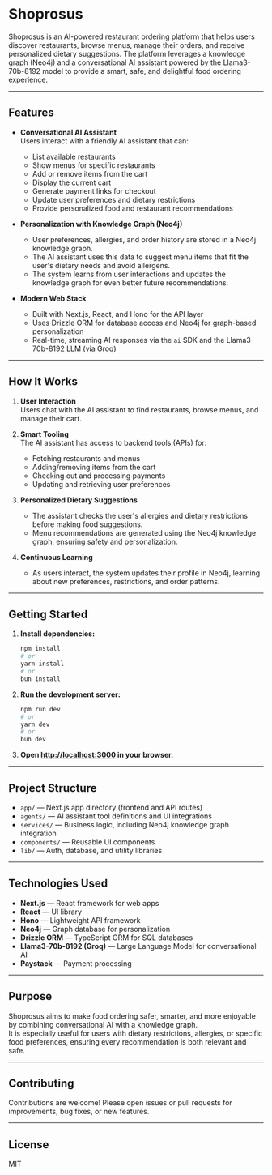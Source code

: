 # Shoprosus

Shoprosus is an AI-powered restaurant ordering platform that helps users discover restaurants, browse menus, manage their orders, and receive personalized dietary suggestions. The platform leverages a knowledge graph (Neo4j) and a conversational AI assistant powered by the Llama3-70b-8192 model to provide a smart, safe, and delightful food ordering experience.

---

## Features

- **Conversational AI Assistant**  
  Users interact with a friendly AI assistant that can:

  - List available restaurants
  - Show menus for specific restaurants
  - Add or remove items from the cart
  - Display the current cart
  - Generate payment links for checkout
  - Update user preferences and dietary restrictions
  - Provide personalized food and restaurant recommendations

- **Personalization with Knowledge Graph (Neo4j)**

  - User preferences, allergies, and order history are stored in a Neo4j knowledge graph.
  - The AI assistant uses this data to suggest menu items that fit the user's dietary needs and avoid allergens.
  - The system learns from user interactions and updates the knowledge graph for even better future recommendations.

- **Modern Web Stack**
  - Built with Next.js, React, and Hono for the API layer
  - Uses Drizzle ORM for database access and Neo4j for graph-based personalization
  - Real-time, streaming AI responses via the `ai` SDK and the Llama3-70b-8192 LLM (via Groq)

---

## How It Works

1. **User Interaction**  
   Users chat with the AI assistant to find restaurants, browse menus, and manage their cart.

2. **Smart Tooling**  
   The AI assistant has access to backend tools (APIs) for:

   - Fetching restaurants and menus
   - Adding/removing items from the cart
   - Checking out and processing payments
   - Updating and retrieving user preferences

3. **Personalized Dietary Suggestions**

   - The assistant checks the user's allergies and dietary restrictions before making food suggestions.
   - Menu recommendations are generated using the Neo4j knowledge graph, ensuring safety and personalization.

4. **Continuous Learning**
   - As users interact, the system updates their profile in Neo4j, learning about new preferences, restrictions, and order patterns.

---

## Getting Started

1. **Install dependencies:**

   ```bash
   npm install
   # or
   yarn install
   # or
   bun install
   ```

2. **Run the development server:**

   ```bash
   npm run dev
   # or
   yarn dev
   # or
   bun dev
   ```

3. **Open [http://localhost:3000](http://localhost:3000) in your browser.**

---

## Project Structure

- `app/` — Next.js app directory (frontend and API routes)
- `agents/` — AI assistant tool definitions and UI integrations
- `services/` — Business logic, including Neo4j knowledge graph integration
- `components/` — Reusable UI components
- `lib/` — Auth, database, and utility libraries

---

## Technologies Used

- **Next.js** — React framework for web apps
- **React** — UI library
- **Hono** — Lightweight API framework
- **Neo4j** — Graph database for personalization
- **Drizzle ORM** — TypeScript ORM for SQL databases
- **Llama3-70b-8192 (Groq)** — Large Language Model for conversational AI
- **Paystack** — Payment processing

---

## Purpose

Shoprosus aims to make food ordering safer, smarter, and more enjoyable by combining conversational AI with a knowledge graph.  
It is especially useful for users with dietary restrictions, allergies, or specific food preferences, ensuring every recommendation is both relevant and safe.

---

## Contributing

Contributions are welcome! Please open issues or pull requests for improvements, bug fixes, or new features.

---

## License

MIT
